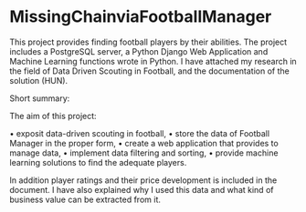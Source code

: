 # MissingChainviaFootballManager

This project provides finding football players by their abilities. 
The project includes a PostgreSQL server, a Python Django Web Application and Machine Learning functions wrote in Python.
I have attached my research in the field of Data Driven Scouting in Football, and the documentation of the solution (HUN).



Short summary:

The aim of this project:

  • exposit data-driven scouting in football,
  • store the data of Football Manager in the proper form,
  • create a web application that provides to manage data,
  • implement data filtering and sorting,
  • provide machine learning solutions to find the adequate players.

In addition player ratings and their price development is included in the document.
I have also explained why I used this data and what kind of business value can be extracted from it.
